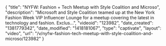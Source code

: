 {
    "title": "NYFW: Fashion + Tech Meetup with Style Coalition and Microso",
    "description": "Microsoft and Style Coalition teamed up at the New York Fashion Week VIP Influencer Lounge for a meetup covering the latest in technology and fashion. Exclus...",
    "videoid": "123982",
    "date_created": "1381779342",
    "date_modified": "1418181067",
    "type": "captivate",
    "layout": "video",
    "url": "\/v\/nyfw-fashion-tech-meetup-with-style-coalition-and-microso\/123982"
}